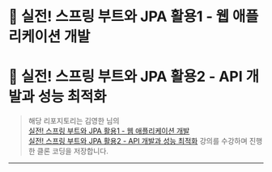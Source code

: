 # 📘 실전! 스프링 부트와 JPA 활용1 - 웹 애플리케이션 개발
# 📘 실전! 스프링 부트와 JPA 활용2 - API 개발과 성능 최적화

> 해당 리포지토리는 김영한 님의<br/>
> [실전! 스프링 부트와 JPA 활용1 - 웹 애플리케이션 개발](https://inf.run/hhEvV)<br/>
> [실전! 스프링 부트와 JPA 활용2 - API 개발과 성능 최적화](https://inf.run/CU9mR) 강의를 수강하며 진행한 클론 코딩을 저장합니다.
  
***
